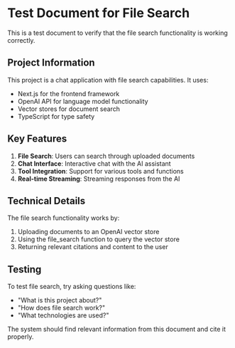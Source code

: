 # Test Document for File Search

This is a test document to verify that the file search functionality is working correctly.

## Project Information

This project is a chat application with file search capabilities. It uses:

- Next.js for the frontend framework
- OpenAI API for language model functionality
- Vector stores for document search
- TypeScript for type safety

## Key Features

1. **File Search**: Users can search through uploaded documents
2. **Chat Interface**: Interactive chat with the AI assistant
3. **Tool Integration**: Support for various tools and functions
4. **Real-time Streaming**: Streaming responses from the AI

## Technical Details

The file search functionality works by:
1. Uploading documents to an OpenAI vector store
2. Using the file_search function to query the vector store
3. Returning relevant citations and content to the user

## Testing

To test file search, try asking questions like:
- "What is this project about?"
- "How does file search work?"
- "What technologies are used?"

The system should find relevant information from this document and cite it properly.
